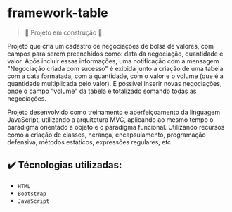 # framework-table

> :construction: Projeto em construção :construction:

Projeto que cria um cadastro de negociações de bolsa de valores, com campos para serem preenchidos como: data da negociação, quantidade e valor. Após incluir essas informações, uma notificação com a mensagem "Negociação criada com sucesso" é exibida junto a criação de uma tabela com a data formatada, com a quantidade, com o valor e o volume (que é a quantidade multiplicada pelo valor). É possível inserir novas negociações, onde o campo "volume" da tabela é totalizado somando todas as negociações.

Projeto desenvolvido como treinamento e aperfeiçoamento da linguagem JavaScript, utilizando a arquitetura MVC, aplicando ao mesmo tempo o paradigma orientado a objeto e o paradigma funcional. Utilizando recursos como a criação de classes, herança, encapsulamento, programação defensiva, métodos estáticos, expressões regulares, etc.

## :heavy_check_mark: Técnologias utilizadas:

- `HTML`
- `Bootstrap`
- `JavaScript`
